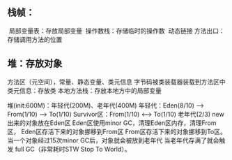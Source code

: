 ## 栈帧：

​	局部变量表：存放局部变量
​	操作数栈：存储临时的操作数
​	动态链接
​	方法出口：存储调用方法的位置

## 堆：存放对象	

方法区（元空间），常量、静态变量、类元信息
字节码被类装载器装载到方法区中
类元信息：存放类
本地方法栈：存放本地方中的局部变量

堆(init:600M)：年轻代(200M)、老年代(400M)
年轻代：Eden(8/10) --> From(1/10) --> To(1/10)
Survivor区：From(1/10) <--> To(1/10)
老年代(2/3)
new出来的对象放在Eden区
Eden区使用minor GC，清理Eden区内存，清理From区，
Eden区存活下来的对象挪移到From区
From区存活下来的对象挪移到To区。
当一个对象经过15次minor GC后，对象就会被放到老年代
当老年代存满了就会触发 full GC（非常耗时STW Stop To World）。